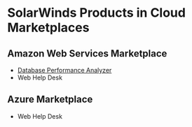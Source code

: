 # SolarWinds Products in Cloud Marketplaces

## Amazon Web Services Marketplace
- [Database Performance Analyzer](https://aws.amazon.com/marketplace/pp/B00U7RC7WA?qid=1482175274324&sr=0-1&ref_=srh_res_product_title)
- Web Help Desk

## Azure Marketplace
- Web Help Desk
